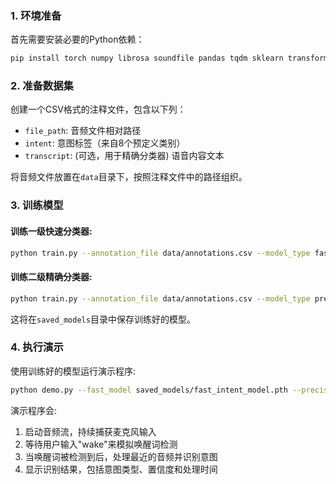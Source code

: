
### 1. 环境准备

首先需要安装必要的Python依赖：

```bash
pip install torch numpy librosa soundfile pandas tqdm sklearn transformers sounddevice
```

### 2. 准备数据集

创建一个CSV格式的注释文件，包含以下列：
- `file_path`: 音频文件相对路径
- `intent`: 意图标签（来自8个预定义类别）
- `transcript`: (可选，用于精确分类器) 语音内容文本

将音频文件放置在`data`目录下，按照注释文件中的路径组织。

### 3. 训练模型

#### 训练一级快速分类器:

```bash
python train.py --annotation_file data/annotations.csv --model_type fast --epochs 20
```

#### 训练二级精确分类器:

```bash
python train.py --annotation_file data/annotations.csv --model_type precise --epochs 20
```

这将在`saved_models`目录中保存训练好的模型。

### 4. 执行演示

使用训练好的模型运行演示程序:

```bash
python demo.py --fast_model saved_models/fast_intent_model.pth --precise_model saved_models/precise_intent_model.pth
```

演示程序会:
1. 启动音频流，持续捕获麦克风输入
2. 等待用户输入"wake"来模拟唤醒词检测
3. 当唤醒词被检测到后，处理最近的音频并识别意图
4. 显示识别结果，包括意图类型、置信度和处理时间